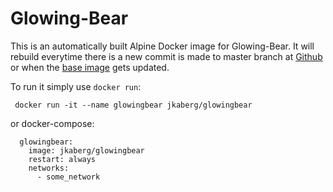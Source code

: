 Glowing-Bear
===================

This is an automatically built Alpine Docker image for Glowing-Bear. It will rebuild everytime there is a new commit is made to master branch at [Github](https://github.com/weechat/weechat/releases) or when the [base image](https://hub.docker.com/_/nginx/) gets updated.

To run it simply use ```docker run```:

``` docker run -it --name glowingbear jkaberg/glowingbear```

or docker-compose:
```
  glowingbear:
    image: jkaberg/glowingbear
    restart: always
    networks:
      - some_network
```
